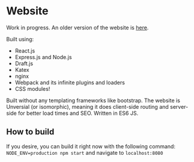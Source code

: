 # Website
Work in progress.
An older version of the website is [here](http://sooham.com).

Built using:
- React.js
- Express.js and Node.js
- Draft.js
- Katex
- nginx
- Webpack and its infinite plugins and loaders
- CSS modules!

Built without any templating frameworks like bootstrap.
The website is Unversial (or isomorphic), meaning it does client-side
routing and server-side for better load times and SEO.
Written in ES6 JS.

## How to build
If you desire, you can build it right now with the following command:
`NODE_ENV=production npm start` and navigate to `localhost:8080`
